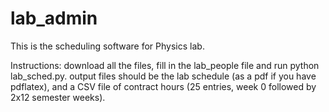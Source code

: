 # lab_admin

This is the scheduling software for Physics lab.

Instructions: download all the files, fill in the lab_people file and run python lab_sched.py.
              output files should be the lab schedule (as a pdf if you have pdflatex), and a
              CSV file of contract hours (25 entries, week 0 followed by 2x12 semester weeks).
